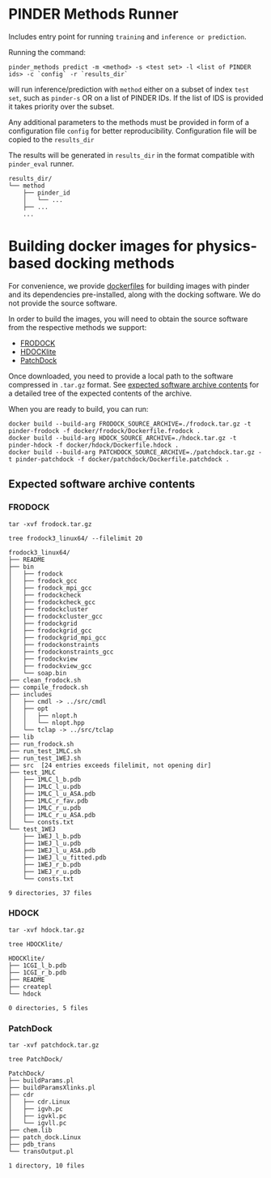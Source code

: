 # PINDER Methods Runner

Includes entry point for running `training` and `inference or prediction`.

Running the command:
```
pinder_methods predict -m <method> -s <test set> -l <list of PINDER ids> -c `config` -r `results_dir`
```

will run inference/prediction with `method` either on a subset of index `test set`, such as `pinder-s` OR on a list of PINDER IDs.
If the list of IDS is provided it takes priority over the subset.

Any additional parameters to the methods must be provided in form of a configuration file `config` for better reproducibility. Configuration file will be copied to the `results_dir`

The results will be generated in `results_dir` in the format compatible with `pinder_eval` runner.

```
results_dir/
└── method
    ├── pinder_id
    │   └── ...
    ├── ...
    ...
```


# Building docker images for physics-based docking methods

For convenience, we provide [dockerfiles](../../../../docker/) for building images with pinder and its dependencies pre-installed, along with the docking software. We do not provide the source software.

In order to build the images, you will need to obtain the source software from the respective methods we support:
* [FRODOCK](https://chaconlab.org/modeling/frodock/frodock-donwload)
* [HDOCKlite](http://huanglab.phys.hust.edu.cn/software/hdocklite/)
* [PatchDock](http://bioinfo3d.cs.tau.ac.il/PatchDock/download.html)

Once downloaded, you need to provide a local path to the software compressed in `.tar.gz` format. See [expected software archive contents](#expected-software-archive-contents) for a detailed tree of the expected contents of the archive.

When you are ready to build, you can run:
```
docker build --build-arg FRODOCK_SOURCE_ARCHIVE=./frodock.tar.gz -t pinder-frodock -f docker/frodock/Dockerfile.frodock .
docker build --build-arg HDOCK_SOURCE_ARCHIVE=./hdock.tar.gz -t pinder-hdock -f docker/hdock/Dockerfile.hdock .
docker build --build-arg PATCHDOCK_SOURCE_ARCHIVE=./patchdock.tar.gz -t pinder-patchdock -f docker/patchdock/Dockerfile.patchdock .
```

## Expected software archive contents
### FRODOCK
```
tar -xvf frodock.tar.gz

tree frodock3_linux64/ --filelimit 20

frodock3_linux64/
├── README
├── bin
│   ├── frodock
│   ├── frodock_gcc
│   ├── frodock_mpi_gcc
│   ├── frodockcheck
│   ├── frodockcheck_gcc
│   ├── frodockcluster
│   ├── frodockcluster_gcc
│   ├── frodockgrid
│   ├── frodockgrid_gcc
│   ├── frodockgrid_mpi_gcc
│   ├── frodockonstraints
│   ├── frodockonstraints_gcc
│   ├── frodockview
│   ├── frodockview_gcc
│   └── soap.bin
├── clean_frodock.sh
├── compile_frodock.sh
├── includes
│   ├── cmdl -> ../src/cmdl
│   ├── opt
│   │   ├── nlopt.h
│   │   └── nlopt.hpp
│   └── tclap -> ../src/tclap
├── lib
├── run_frodock.sh
├── run_test_1MLC.sh
├── run_test_1WEJ.sh
├── src  [24 entries exceeds filelimit, not opening dir]
├── test_1MLC
│   ├── 1MLC_l_b.pdb
│   ├── 1MLC_l_u.pdb
│   ├── 1MLC_l_u_ASA.pdb
│   ├── 1MLC_r_fav.pdb
│   ├── 1MLC_r_u.pdb
│   ├── 1MLC_r_u_ASA.pdb
│   └── consts.txt
└── test_1WEJ
    ├── 1WEJ_l_b.pdb
    ├── 1WEJ_l_u.pdb
    ├── 1WEJ_l_u_ASA.pdb
    ├── 1WEJ_l_u_fitted.pdb
    ├── 1WEJ_r_b.pdb
    ├── 1WEJ_r_u.pdb
    └── consts.txt

9 directories, 37 files

```

### HDOCK
```
tar -xvf hdock.tar.gz

tree HDOCKlite/

HDOCKlite/
├── 1CGI_l_b.pdb
├── 1CGI_r_b.pdb
├── README
├── createpl
└── hdock

0 directories, 5 files
```

### PatchDock

```
tar -xvf patchdock.tar.gz

tree PatchDock/

PatchDock/
├── buildParams.pl
├── buildParamsXlinks.pl
├── cdr
│   ├── cdr.Linux
│   ├── igvh.pc
│   ├── igvkl.pc
│   └── igvll.pc
├── chem.lib
├── patch_dock.Linux
├── pdb_trans
└── transOutput.pl

1 directory, 10 files

```
